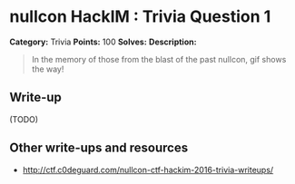 # nullcon HackIM : Trivia Question 1

**Category:** Trivia
**Points:** 100
**Solves:** 
**Description:**

> In the memory of those from the blast of the past nullcon, gif shows the way!


## Write-up

(TODO)

## Other write-ups and resources

* <http://ctf.c0deguard.com/nullcon-ctf-hackim-2016-trivia-writeups/>

